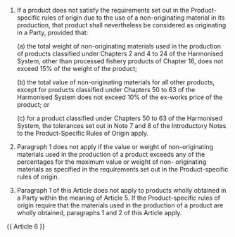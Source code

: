 1. If a product does not satisfy the requirements set out in the Product-specific rules of origin due to the use of a non-originating material in its production, that product shall nevertheless be considered as originating in a Party, provided that:

    (a) the total weight of non-originating materials used in the production of products classified under Chapters 2 and 4 to 24 of the Harmonised System, other than processed fishery products of Chapter 16, does not exceed 15% of the weight of the product;

    (b) the total value of non-originating materials for all other products, except for products classified under Chapters 50 to 63 of the Harmonised System does not exceed 10% of the ex-works price of the product; or

    (c) for a product classified under Chapters 50 to 63 of the Harmonised System, the tolerances set out in Note 7 and 8 of the Introductory Notes to the Product-Specific Rules of Origin apply.

2. Paragraph 1 does not apply if the value or weight of non-originating materials used in the production of a product exceeds any of the percentages for the maximum value or weight of non- originating materials as specified in the requirements set out in the Product-specific rules of origin.

3. Paragraph 1 of this Article does not apply to products wholly obtained in a Party within the meaning of Article 5. If the Product-specific rules of origin require that the materials used in the production of a product are wholly obtained, paragraphs 1 and 2 of this Article apply.

{{ Article 6 }}
